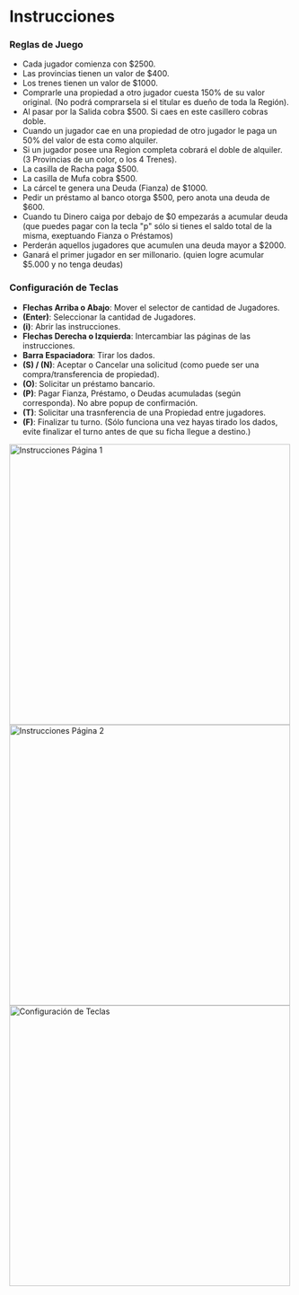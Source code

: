 # Instrucciones

### Reglas de Juego
- Cada jugador comienza con $2500.
- Las provincias tienen un valor de $400.
- Los trenes tienen un valor de $1000.
- Comprarle una propiedad a otro jugador
cuesta 150% de su valor original. (No podrá
comprarsela si el titular es dueño de toda la Región).
- Al pasar por la Salida cobra $500. Si caes
en este casillero cobras doble.
- Cuando un jugador cae en una propiedad de
otro jugador le paga un 50% del valor de esta
como alquiler.
- Si un jugador posee una Region completa 
cobrará el doble de alquiler. (3 Provincias de un
color, o los 4 Trenes).
- La casilla de Racha paga $500.
- La casilla de Mufa cobra $500.
- La cárcel te genera una Deuda (Fianza)
 de $1000.
- Pedir un préstamo al banco otorga $500,
pero anota una deuda de $600.
- Cuando tu Dinero caiga por debajo de $0 empezarás a acumular deuda (que puedes pagar con la tecla "p" sólo si tienes el saldo total de la misma, exeptuando Fianza o Préstamos)
- Perderán aquellos jugadores que acumulen una
deuda mayor a $2000.
- Ganará el primer jugador en ser millonario.
(quien logre acumular $5.000 y no tenga deudas)

### Configuración de Teclas
- **Flechas Arriba o Abajo**: Mover el selector de cantidad de Jugadores.
- **(Enter)**: Seleccionar la cantidad de Jugadores.
- **(i)**: Abrir las instrucciones.
- **Flechas Derecha o Izquierda**: Intercambiar las páginas de las instrucciones.
- **Barra Espaciadora**: Tirar los dados.
- **(S) / (N)**: Aceptar o Cancelar una solicitud (como puede ser una compra/transferencia de propiedad).
- **(O)**: Solicitar un préstamo bancario.
- **(P)**: Pagar Fianza, Préstamo, o Deudas acumuladas (según corresponda). No abre popup de confirmación.
- **(T)**: Solicitar una trasnferencia de una Propiedad entre jugadores.
- **(F)**: Finalizar tu turno. (Sólo funciona una vez hayas tirado los dados, evite finalizar el turno antes de que su ficha llegue a destino.)

<img src="assets/popups/instrucciones1.png" alt="Instrucciones Página 1" width="500">
<img src="assets/popups/instrucciones2.png" alt="Instrucciones Página 2" width="500">
<img src="assets/popups/teclas.png" alt="Configuración de Teclas" width="500">
